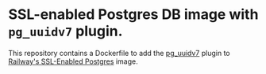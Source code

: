 # SSL-enabled Postgres DB image with `pg_uuidv7` plugin.

This repository contains a Dockerfile to add the [pg_uuidv7](https://github.com/fboulnois/pg_uuidv7) plugin to [Railway's SSL-Enabled Postgres](https://github.com/railwayapp-templates/postgres-ssl) image.
